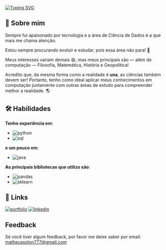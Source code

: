 [![Typing SVG](https://readme-typing-svg.herokuapp.com?color=F77233&lines=Ol%C3%A1%2C+eu+sou+o+Matheus!+%F0%9F%91%8B)](https://git.io/typing-svg)
## 🚀 Sobre mim
Sempre fui apaixonado por tecnologia e a área de Ciência de Dados é a que mais me chama atenção. 

Estou sempre procurando evoluir e estudar, pois essa 
área não para! 🤣

Meus interesses variam demais 😆, 
mas meus principais são — além de computação — 
Filosofia, Matemática, História e Geopolítica!

Acredito que, da mesma forma como a realidade é **una**,
as ciências também devem ser! Portanto, tenho como ideal
aplicar meus conhecimentos em computação juntamente
com outras áreas de estudo para compreender
melhor a realidade. 🌎



## 🛠 Habilidades
**Tenho experiência em**: 
- ![python](https://img.shields.io/badge/-PYTHON-black?style=for-the-badge&logo=python)
- ![sql](https://img.shields.io/badge/-SQL-white?style=for-the-badge&logo=postgresql) 

**e um pouco em**:
- ![java](https://img.shields.io/badge/-JAVA-orange?style=for-the-badge&logo=java)

**As principais bibliotecas que utilizo são**:
- ![pandas](https://img.shields.io/badge/-PANDAS-blue?style=for-the-badge&logo=pandas)
- ![sklearn](https://img.shields.io/badge/-SKlearn-red?style=for-the-badge&logo=scikit-learn)


## 🔗 Links
[![portfolio](https://img.shields.io/badge/my_portfolio-000?style=for-the-badge&logo=ko-fi&logoColor=white)](https://github.com/mthSolon/Data_Science)
[![linkedin](https://img.shields.io/badge/linkedin-0A66C2?style=for-the-badge&logo=linkedin&logoColor=white)](https://www.linkedin.com/in/matheus-solon/)


## Feedback

Se você tiver algum feedback, por favor me deixe saber por email: matheussolon777@gmail.com


